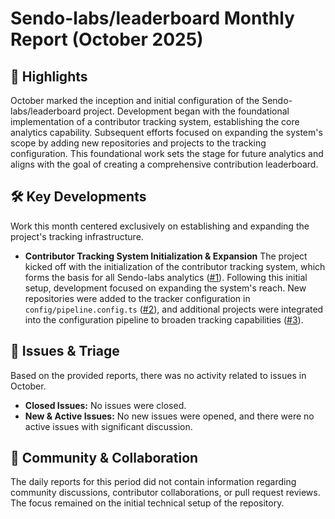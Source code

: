 # Sendo-labs/leaderboard Monthly Report (October 2025)

## 🚀 Highlights
October marked the inception and initial configuration of the Sendo-labs/leaderboard project. Development began with the foundational implementation of a contributor tracking system, establishing the core analytics capability. Subsequent efforts focused on expanding the system's scope by adding new repositories and projects to the tracking configuration. This foundational work sets the stage for future analytics and aligns with the goal of creating a comprehensive contribution leaderboard.

## 🛠️ Key Developments
Work this month centered exclusively on establishing and expanding the project's tracking infrastructure.

- **Contributor Tracking System Initialization & Expansion**
  The project kicked off with the initialization of the contributor tracking system, which forms the basis for all Sendo-labs analytics ([#1](https://github.com/Sendo-labs/leaderboard/pull/1)). Following this initial setup, development focused on expanding the system's reach. New repositories were added to the tracker configuration in `config/pipeline.config.ts` ([#2](https://github.com/Sendo-labs/leaderboard/pull/2)), and additional projects were integrated into the configuration pipeline to broaden tracking capabilities ([#3](https://github.com/Sendo-labs/leaderboard/pull/3)).

## 🐛 Issues & Triage
Based on the provided reports, there was no activity related to issues in October.

- **Closed Issues:** No issues were closed.
- **New & Active Issues:** No new issues were opened, and there were no active issues with significant discussion.

## 💬 Community & Collaboration
The daily reports for this period did not contain information regarding community discussions, contributor collaborations, or pull request reviews. The focus remained on the initial technical setup of the repository.